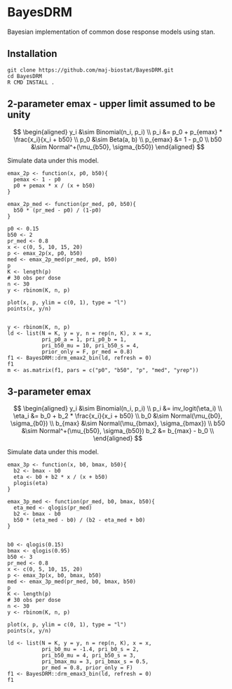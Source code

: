 # BayesDRM

Bayesian implementation of common dose response models using stan.

## Installation

```
git clone https://github.com/maj-biostat/BayesDRM.git
cd BayesDRM
R CMD INSTALL .
```

## 2-parameter emax - upper limit assumed to be unity 

$$
\begin{aligned}
y_i &\sim Binomial(n_i, p_i) \\
p_i &= p_0 + p_{emax} * \frac{x_i}{x_i + b50} \\
p_0 &\sim Beta(a, b) \\
p_{emax} &= 1 - p_0 \\
b50 &\sim Normal^+(\mu_{b50}, \sigma_{b50})
\end{aligned}
$$

Simulate data under this model.

```
emax_2p <- function(x, p0, b50){
  pemax <- 1 - p0
  p0 + pemax * x / (x + b50)
}

emax_2p_med <- function(pr_med, p0, b50){
  b50 * (pr_med - p0) / (1-p0)
}

p0 <- 0.15
b50 <- 2
pr_med <- 0.8
x <- c(0, 5, 10, 15, 20)
p <- emax_2p(x, p0, b50)
med <- emax_2p_med(pr_med, p0, b50)
p
K <- length(p)
# 30 obs per dose
n <- 30
y <- rbinom(K, n, p)

plot(x, p, ylim = c(0, 1), type = "l")
points(x, y/n)


y <- rbinom(K, n, p)
ld <- list(N = K, y = y, n = rep(n, K), x = x,
           pri_p0_a = 1, pri_p0_b = 1,
           pri_b50_mu = 10, pri_b50_s = 4,
           prior_only = F, pr_med = 0.8)
f1 <- BayesDRM::drm_emax2_bin(ld, refresh = 0)
f1
m <- as.matrix(f1, pars = c("p0", "b50", "p", "med", "yrep"))
```



## 3-parameter emax

$$
\begin{aligned}
y_i &\sim Binomial(n_i, p_i) \\
p_i &= inv_logit(\eta_i) \\
\eta_i &= b_0 + b_2 * \frac{x_i}{x_i + b50} \\
b_0 &\sim Normal(\mu_{b0}, \sigma_{b0}) \\
b_{max} &\sim Normal(\mu_{bmax}, \sigma_{bmax}) \\
b50 &\sim Normal^+(\mu_{b50}, \sigma_{b50})
b_2 &= b_{max} - b_0 \\
\end{aligned}
$$

Simulate data under this model.

```
emax_3p <- function(x, b0, bmax, b50){
  b2 <- bmax - b0
  eta <- b0 + b2 * x / (x + b50)
  plogis(eta)
}

emax_3p_med <- function(pr_med, b0, bmax, b50){
  eta_med <- qlogis(pr_med)
  b2 <- bmax - b0
  b50 * (eta_med - b0) / (b2 - eta_med + b0)
}


b0 <- qlogis(0.15)
bmax <- qlogis(0.95)
b50 <- 3
pr_med <- 0.8
x <- c(0, 5, 10, 15, 20)
p <- emax_3p(x, b0, bmax, b50)
med <- emax_3p_med(pr_med, b0, bmax, b50)
p
K <- length(p)
# 30 obs per dose
n <- 30
y <- rbinom(K, n, p)

plot(x, p, ylim = c(0, 1), type = "l")
points(x, y/n)

ld <- list(N = K, y = y, n = rep(n, K), x = x,
           pri_b0_mu = -1.4, pri_b0_s = 2,
           pri_b50_mu = 4, pri_b50_s = 3, 
           pri_bmax_mu = 3, pri_bmax_s = 0.5,
           pr_med = 0.8, prior_only = F)
f1 <- BayesDRM::drm_emax3_bin(ld, refresh = 0)
f1
```









